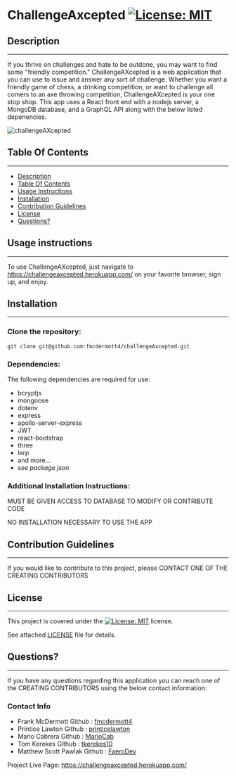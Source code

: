 #  ChallengeAxcepted   [![License: MIT](https://img.shields.io/badge/License-MIT-yellow.svg)](https://opensource.org/licenses/MIT)

  ##  Description

***
  If you thrive on challenges and hate to be outdone, you may want to find some "friendly competition."  ChallengeAXcepted is a web application that you can use to issue and answer any sort of challenge. Whether you want a friendly game of chess, a drinking competition, or want to challenge all comers to an axe throwing competition, ChallengeAXcepted is your one stop shop. This app uses a React front end with a nodejs server, a MongoDB database, and a GraphQL API along with the below listed depenencies.

![challengeAXcepted](./challengeaxcepted.gif)
  
  ## Table Of Contents  

***
  * [Description](#Description)
  * [Table Of Contents](#table-of-contents)
  * [Usage Instructions](#usage-instructions)
  * [Installation](#Installation)
  * [Contribution Guidelines](#contribution-guidelines)
  * [License](#License)
  * [Questions?](#questions)


  ##  Usage instructions  

***
    
  To use ChallengeAXcepted, just navigate to https://challengeaxcepted.herokuapp.com/ on your favorite browser, sign up, and enjoy.  
    

  ##  Installation

***

  ### Clone the repository: 
    git clone git@github.com:fmcdermott4/challengeAxcepted.git  
      
  ### Dependencies:  
  The following dependencies are required for use:  
 *   bcryptjs
 *   mongoose
 *   dotenv
 *   express
 *   apollo-server-express
 *   JWT
 *   react-bootstrap
 *   three
 *   lerp
 *   and more...
 *   *see package.json*
  
  ### Additional Installation Instructions:

  MUST BE GIVEN ACCESS TO DATABASE TO MODIFY OR CONTRIBUTE CODE

  NO INSTALLATION NECESSARY TO USE THE APP

    
       

    
  ##  Contribution Guidelines  

***
    
  If you would like to contribute to this project, please CONTACT ONE OF THE CREATING CONTRIBUTORS
    
  ##  License

  ***
      
  This project is covered under the [![License: MIT](https://img.shields.io/badge/License-MIT-yellow.svg)](https://opensource.org/licenses/MIT) license.  
    
  See attached [LICENSE](./LICENSE) file for details.  
    
  ##  Questions?  

  ***
  
  If you have any questions regarding this application you can reach one of the CREATING CONTRIBUTORS using the below contact information:  
  ### Contact Info  
    
  * Frank McDermott       Github : [fmcdermott4](https://github.com/fmcdermott4)
  * Printice Lawton       Github : [printicelawton](https://github.com/printicelawton)
  * Mario Cabrera         Github : [MarioCab](https://github.com/MarioCab)
  * Tom Kerekes           Github : [tkerekes10](https://github.com/tkerekes10)
  * Matthew Scott Pawlak  Github : [FaeroDev](https://github.com/FaeroDev)

  Project Live Page: https://challengeaxcepted.herokuapp.com/
